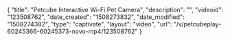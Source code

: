 {
    "title": "Petcube Interactive Wi-Fi Pet Camera",
    "description": "",
    "videoid": "123508762",
    "date_created": "1508273832",
    "date_modified": "1508274382",
    "type": "captivate",
    "layout": "video",
    "url": "\/v\/petcubeplay-60245366-60245373-novo-mp4\/123508762"
}